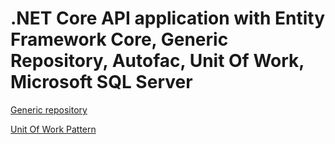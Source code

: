 # .NET Core API application with Entity Framework Core, Generic Repository, Autofac, Unit Of Work, Microsoft SQL Server

[Generic repository](https://dotnettutorials.net/lesson/generic-repository-pattern-csharp-mvc)


[Unit Of Work Pattern](https://dotnettutorials.net/lesson/unit-of-work-csharp-mvc/)

